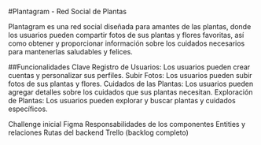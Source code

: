 #Plantagram - Red Social de Plantas

Plantagram es una red social diseñada para amantes de las plantas, donde los usuarios pueden compartir fotos de sus plantas y flores favoritas, así como obtener y proporcionar información sobre los cuidados necesarios para mantenerlas saludables y felices.

##Funcionalidades Clave
Registro de Usuarios: Los usuarios pueden crear cuentas y personalizar sus perfiles.
Subir Fotos: Los usuarios pueden subir fotos de sus plantas y flores.
Cuidados de las Plantas: Los usuarios pueden agregar detalles sobre los cuidados que sus plantas necesitan.
Exploración de Plantas: Los usuarios pueden explorar y buscar plantas y cuidados específicos.

Challenge inicial
Figma
Responsabilidades de los componentes
Entities y relaciones
Rutas del backend
Trello (backlog completo)
